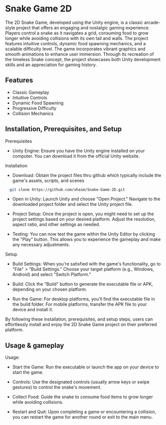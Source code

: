 
# Snake Game 2D

The 2D Snake Game, developed using the Unity engine, is a classic arcade-style project that offers an engaging and nostalgic gaming experience. Players control a snake as it navigates a grid, consuming food to grow longer while avoiding collisions with its own tail and walls. The project features intuitive controls, dynamic food spawning mechanics, and a scalable difficulty level. The game incorporates vibrant graphics and smooth animations to enhance user immersion. Through its recreation of the timeless Snake concept, the project showcases both Unity development skills and an appreciation for gaming history.


## Features

-	Classic Gameplay
-	Intuitive Controls
-	Dynamic Food Spawning
-	Progressive Difficulty
-	Collision Mechanics



## Installation, Prerequisites, and Setup

Prerequisites
- Unity Engine: Ensure you have the Unity engine installed on your computer. You can download it from the official Unity website.

Installation

-	Download: Obtain the project files thru github which typically include the game's assets, scripts, and scenes
```bash
  git clone https://github.com/xhaim/Snake-Game-2D.git
```

- Open in Unity: Launch Unity and choose "Open Project." Navigate to the downloaded project folder and select the Unity project file.

- Project Setup: Once the project is open, you might need to set up the project settings based on your desired platform. Adjust the resolution, aspect ratio, and other settings as needed.

- Testing: You can now test the game within the Unity Editor by clicking the "Play" button. This allows you to experience the gameplay and make any necessary adjustments.

Setup

- Build Settings: When you're satisfied with the game's functionality, go to "File" > "Build Settings." Choose your target platform (e.g., Windows, Android) and select "Switch Platform."

- Build: Click the "Build" button to generate the executable file or APK, depending on your chosen platform.

- Run the Game: For desktop platforms, you'll find the executable file in the build folder. For mobile platforms, transfer the APK file to your device and install it.

By following these installation, prerequisites, and setup steps, users can effortlessly install and enjoy the 2D Snake Game project on their preferred platform.

## Usage & gameplay

Usage:

- Start the Game: Run the executable or launch the app on your device to start the game.

- Controls: Use the designated controls (usually arrow keys or swipe gestures) to control the snake's movement.

- Collect Food: Guide the snake to consume food items to grow longer while avoiding collisions.

- Restart and Quit: Upon completing a game or encountering a collision, you can restart the game for another round or exit to the main menu.
